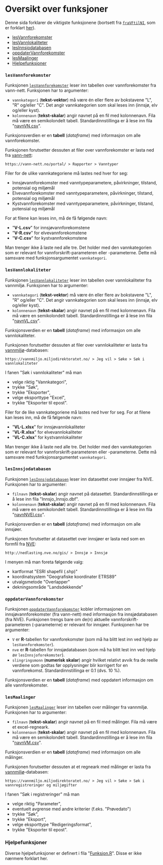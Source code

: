 # Oversikt over funksjoner

Denne sida forklarer de viktigste funksjonene (bortsett fra [`fraVFtilNI`](../R/Dbehandl.R), som er forklart [her](VFtilNI.md)).

-   <a href="#lesvannforekomster" id="toc-lesvannforekomster">lesVannforekomster</a>
-   <a href="#lesvannlokaliteter" id="toc-lesvannlokaliteter">lesVannlokaliteter</a>
-   <a href="#lesinnsjodatabasen" id="toc-lesinnsjodatabasen">lesInnsjodatabasen</a>
-   <a href="#oppdatervannforekomster" id="toc-oppdatervannforekomster">oppdaterVannforekomster</a>
-   <a href="#lesmaalinger" id="toc-lesmaalinger">lesMaalinger</a>
-   <a href="#hjelpefunksjoner" id="toc-hjelpefunksjoner">Hjelpefunksjoner</a>



### `lesVannforekomster` 

Funksjonen [`lesVannforekomster`](../R/Vannfork.R) leser inn tabellen over vannforekomster fra vann-nett.
Funksjonen har to argumenter:

* `vannkategori` (**tekst-vektor**) må være én eller flere av bokstavene "L", "R" og/eller "C". Det angir vannkategorien som skal leses inn (innsjø, elv og/eller kyst).
* `kolonnenavn` (**tekst-skalar**) angir navnet på en fil med kolonnenavn. Fila må være en semikolondelt tabell. Standardinnstillinga er å lese inn fila "[navnVN.csv](../data/navnVN.csv)".

Funksjonsverdien er en **tabell** (_dataframe_) med informasjon om alle vannforekomster.

Funksjonen forutsetter dessuten at filer over vannforekomster er lasta ned fra [vann-nett](https://vann-nett.no/portal/):

`https://vann-nett.no/portal/ > Rapporter > Vanntyper`

Filer for de ulike vannkategoriene må lastes ned hver for seg:

- Innsjøvannforekomster med vanntypeparametere, påvirkninger, tilstand, potensial og miljømål
- Elvevannforekomster   med vanntypeparametere, påvirkninger, tilstand, potensial og miljømål
- Kystvannforekomster   med vanntypeparametere, påvirkninger, tilstand, potensial og miljømål

For at filene kan leses inn, må de få følgende navn:

- "**V-L.csv**" for innsjøvannforekomstene
- "**V-R.csv**" for elvevannforekomstene
- "**V-C.csv**" for kystvannforekomstene

Man trenger ikke å laste ned alle tre. Det holder med den vannkategorien som er relevant for vannforskrift-parameteren eller -parameterne.
Dette må samsvare med funksjonsargumentet `vannkategori`.



### `lesVannlokaliteter`

Funksjonen [`lesVannlokaliteter`](../R/Vannfork.R) leser inn tabellen over vannlokaliteter fra vannmiljø.
Funksjonen har to argumenter:

* `vannkategori` (**tekst-vektor**) må være én eller flere av bokstavene "L", "R" og/eller "C". Det angir vannkategorien som skal leses inn (innsjø, elv og/eller kyst).
* `kolonnenavn` (**tekst-skalar**) angir navnet på en fil med kolonnenavn. Fila må være en semikolondelt tabell. Standardinnstillinga er å lese inn fila "[navnVL.csv](../data/navnVL.csv)".

Funksjonsverdien er en **tabell** (_dataframe_) med informasjon om alle vannlokaliteter.

Funksjonen forutsetter dessuten at filer over vannlokaliteter er lasta fra [vannmiljø](https://vannmiljo.miljodirektoratet.no/)-databasen:

`https://vannmiljo.miljodirektoratet.no/ > Jeg vil > Søke > Søk i vannlokaliteter`

I fanen "Søk i vannlokaliteter" må man

- velge riktig "Vannkategori",
- trykke "Søk",
- trykke "Eksporter",
- velge eksporttype "Excel",
- trykke "Eksporter til epost".

Filer for de like vannkategoriene må lastes ned hver for seg. 
For at filene kan leses inn, må de få følgende navn:

- "**VL-L.xlsx**" for innsjøvannlokaliteter
- "**VL-R.xlsx**" for elvevannlokaliteter
- "**VL-C.xlsx**" for kystvannlokaliteter

Man trenger ikke å laste ned alle tre. Det holder med den vannkategorien som er relevant for vannforskrift-parameteren eller -parameterne.
Dette må samsvare med funksjonsargumentet `vannkategori`.



### `lesInnsjodatabasen` 

Funksjonen [`lesInnsjodatabasen`](../R/Vannfork.R) leser inn datasettet over innsjøer fra NVE.
Funksjonen har to argumenter:

* `filnavn` (**tekst-skalar**) angir navnet på datasettet. Standardinnstillinga er å lese inn fila "Innsjo_Innsjo.dbf".
* `kolonnenavn` (**tekst-skalar**) angir navnet på en fil med kolonnenavn. Fila må være en semikolondelt tabell. Standardinnstillinga er å lese inn fila "[navnNVEl.csv](../data/navnNVEl.csv)".

Funksjonsverdien er en **tabell** (_dataframe_) med informasjon om alle innsjøer.

Funksjonen forutsetter at datasettet over innsjøer er lasta ned som en formfil fra [NVE](http://nedlasting.nve.no/gis/):

`http://nedlasting.nve.no/gis/ > Innsjø > Innsjø`

I menyen må man foreta følgende valg:

- kartformat "ESRI shapefil (.shp)"
- koordinatsystem "Geografiske koordinater ETRS89"
- utvalgsmetode "Overlapper"
- dekningsområde "Landsdekkende"



### `oppdaterVannforekomster`

Funksjonen [`oppdaterVannforekomster`](../R/Vannfork.R) kobler informasjonen om innsjøvannforekomster (fra vann-nett) med informasjon fra innsjødatabasen (fra NVE). Funksjonen trengs bare om de(n) aktuelle vannforskrift-parameteren (-parameterne) er relevant for innsjøer. Funksjonen har tre argumenter:

* `V` er **R**-tabellen for vannforekomster (som må ha blitt lest inn ved hjelp av `lesVannforekomster`).
* `nve` er **R**-tabellen for innsjødatabasen (som må ha blitt lest inn ved hjelp av `lesInnsjoforekomster`).
* `slingringsmonn` (**numerisk skalar**) angir hvilket relativt avvik fra de reelle verdiene som godtas før opplysninger blir korrigert for en vannforekomst. Standardinnstillinga er 0.1 (dvs. 10 %).

Funksjonsverdien er en **tabell** (_dataframe_) med oppdatert informasjon om alle vannforekomster.



### `lesMaalinger`

Funksjonen [`lesMaalinger`](../R/Vannfork.R) leser inn tabellen over målinger fra vannmiljø. Funksjonen har to argumenter:

* `filnavn` (**tekst-skalar**) angir navnet på en fil med målinger. Fila må være et excel-regneark.
* `kolonnenavn` (**tekst-skalar**) angir navnet på en fil med kolonnenavn. Fila må være en semikolondelt tabell. Standardinnstillinga er å lese inn fila "[navnVM.csv](../data/navnVM.csv)".

Funksjonsverdien er en **tabell** (_dataframe_) med informasjon om alle målinger.

Funksjonen forutsetter dessuten at et regneark med målinger er lasta fra [vannmiljø](https://vannmiljo.miljodirektoratet.no/)-databasen:

`https://vannmiljo.miljodirektoratet.no/ > Jeg vil > Søke > Søk i vannregistreringer og miljøgifter`

I fanen "Søk i registreringer" må man

- velge riktig "Parameter",
- eventuelt avgrense med andre kriterier (f.eks. "Prøvedato")
- trykke "Søk",
- trykke "Eksport",
- velge eksporttype "Redigeringsformat",
- trykke "Eksporter til epost".



### Hjelpefunksjoner

Diverse hjelpefunksjoner er definert i fila "[Funksjon.R](../R/Funksjon.R)".
Disse er ikke nærmere forklart her.


